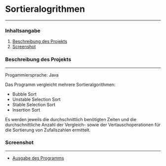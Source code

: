 # Sortieralogrithmen
***
### Inhaltsangabe
1. [Beschreibung des Projekts](#beschreibungdesprojekts)
2. [Screenshot](#screenshot)

### Beschreibung des Projekts
***
Progammiersprache: Java

Das Programm vergleicht mehrere Sortieralgorithmen: 

* Bubble Sort
* Unstable Selection Sort
* Stable Selection Sort
* Insertion Sort

Es werden jeweils die durchschnittlich benötigten Zeiten und die durchschnittliche Anzahl der 
Vergleich- sowie der Vertauschoperationen für die Sortierung von Zufallszahlen ermittelt.

### Screenshot
***
* [Ausgabe des Programms](https://github.com/SimonHauser12/Github/tree/master/4.Klasse/SWP_ALGO/Haus%C3%BCbungen/Aufgabe8/Sortieralgorithmen/Sortieralgorithmen.PNG?raw=true)

